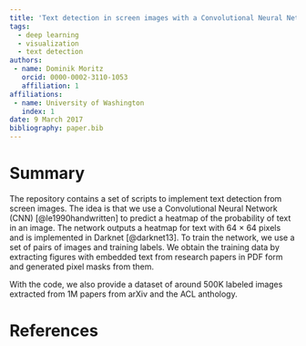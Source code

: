 ```yaml
---
title: 'Text detection in screen images with a Convolutional Neural Network'
tags:
  - deep learning
  - visualization
  - text detection
authors:
 - name: Dominik Moritz
   orcid: 0000-0002-3110-1053
   affiliation: 1
affiliations:
 - name: University of Washington
   index: 1
date: 9 March 2017
bibliography: paper.bib
---
```


# Summary

The repository contains a set of scripts to implement text detection from screen images.
The idea is that we use a Convolutional Neural Network (CNN) [@le1990handwritten] to predict a heatmap of the probability of text in an image.
The network outputs a heatmap for text with 64 × 64 pixels and is implemented in Darknet [@darknet13].
To train the network, we use a set of pairs of images and training labels.
We obtain the training data by extracting figures with embedded text from research papers in PDF form and generated pixel masks from them.

With the code, we also provide a dataset of around 500K labeled images extracted from 1M papers from arXiv and the ACL anthology.

# References
